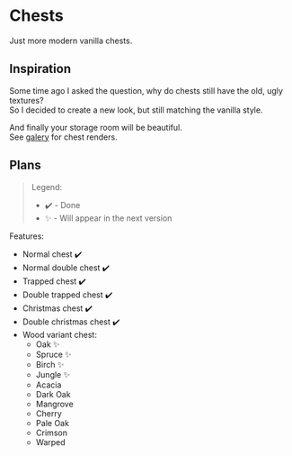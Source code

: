 # Chests

Just more modern vanilla chests.

## Inspiration

Some time ago I asked the question, why do chests still have the old, ugly textures? \
So I decided to create a new look, but still matching the vanilla style.

And finally your storage room will be beautiful. \
See [galery](https://github.com/Konsyliarz42/chests/tree/master/galery) for chest renders.

## Plans

> Legend:
>
> - ✔️ - Done
> - ✨ - Will appear in the next version

Features:

- Normal chest ✔️
- Normal double chest ✔️
- Trapped chest ✔️
- Double trapped chest ✔️
- Christmas chest ✔️
- Double christmas chest ✔️
- Wood variant chest:
  - Oak ✨
  - Spruce ✨
  - Birch ✨
  - Jungle ✨
  - Acacia
  - Dark Oak
  - Mangrove
  - Cherry
  - Pale Oak
  - Crimson
  - Warped